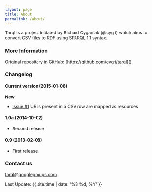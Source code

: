 ```yaml
---
layout: page
title: About
permalink: /about/
---
```


Tarql is a project initiated by Richard Cyganiak (@cygri) which aims to convert CSV files to RDF using SPARQL 1.1 syntax.

### More Information

Original repository in GitHub: [https://github.com/cygri/tarql]()

### Changelog

#### Current version (2015-01-08)

**New**

* [Issue #1](https://github.com/emir-munoz/tarql/issues/1) URLs present in a CSV row are mapped as resources

#### 1.0a (2014-10-02)
* Second release

#### 0.9 (2013-02-08)
* First release

### Contact us

[tarql@googlegroups.com](mailto:tarql@googlegroups.com)


Last Update: {{ site.time | date: '%B %d, %Y' }}
